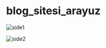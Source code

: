 # blog_sitesi_arayuz
![side1](https://user-images.githubusercontent.com/64232780/93710255-dbfbfe80-fb4d-11ea-95e4-247fc0000c1b.png)


![side2](https://user-images.githubusercontent.com/64232780/93710257-de5e5880-fb4d-11ea-8f19-887eb16b6f1b.png)
